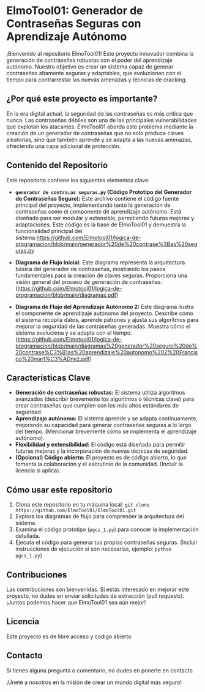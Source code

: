 # ElmoTool01: Generador de Contraseñas Seguras con Aprendizaje Autónomo

¡Bienvenido al repositorio ElmoTool01! Este proyecto innovador combina la generación de contraseñas robustas con el poder del aprendizaje autónomo.  Nuestro objetivo es crear un sistema capaz de generar contraseñas altamente seguras y adaptables, que evolucionen con el tiempo para contrarrestar las nuevas amenazas y técnicas de cracking.

## ¿Por qué este proyecto es importante?

En la era digital actual, la seguridad de las contraseñas es más crítica que nunca. Las contraseñas débiles son una de las principales vulnerabilidades que explotan los atacantes. ElmoTool01 aborda este problema mediante la creación de un generador de contraseñas que no solo produce claves aleatorias, sino que también aprende y se adapta a las nuevas amenazas, ofreciendo una capa adicional de protección.

## Contenido del Repositorio

Este repositorio contiene los siguientes elementos clave:

*   **`generador de contra;as seguras.py` (Código Prototipo del Generador de Contraseñas Seguro):** Este archivo contiene el código fuente principal del proyecto, implementando tanto la generación de contraseñas como el componente de aprendizaje autónomo.  Está diseñado para ser modular y extensible, permitiendo futuras mejoras y adaptaciones.  Este código es la base de ElmoTool01 y demuestra la funcionalidad principal del sistema.https://github.com/Elmotool01/logica-de-programacion/blob/main/generador%20de%20contrase%3Bas%20seguras.py

*   **Diagrama de Flujo Inicial:** Este diagrama representa la arquitectura básica del generador de contraseñas, mostrando los pasos fundamentales para la creación de claves seguras.  Proporciona una visión general del proceso de generación de contraseñas. (https://github.com/Elmotool01/logica-de-programacion/blob/main/diagramas.pdf)

*   **Diagrama de Flujo del Aprendizaje Autónomo 2:** Este diagrama ilustra el componente de aprendizaje autónomo del proyecto. Describe cómo el sistema recopila datos, aprende patrones y ajusta sus algoritmos para mejorar la seguridad de las contraseñas generadas.  Muestra cómo el sistema evoluciona y se adapta con el tiempo.(https://github.com/Elmotool01/logica-de-programacion/blob/main/diagramas%20generador%20seguro%20de%20contrase%C3%B1as%20aprendizaje%20autonomo%202%20Francisco%20mart%C3%ADnez.pdf)

## Características Clave

*   **Generación de contraseñas robustas:** El sistema utiliza algoritmos avanzados (describir brevemente los algoritmos o técnicas clave) para crear contraseñas que cumplen con los más altos estándares de seguridad.
*   **Aprendizaje autónomo:** El sistema aprende y se adapta continuamente, mejorando su capacidad para generar contraseñas seguras a lo largo del tiempo.  (Mencionar brevemente cómo se implementa el aprendizaje autónomo).
*   **Flexibilidad y extensibilidad:** El código está diseñado para permitir futuras mejoras y la incorporación de nuevas técnicas de seguridad.
*   **(Opcional) Código abierto:** El proyecto es de código abierto, lo que fomenta la colaboración y el escrutinio de la comunidad.  (Incluir la licencia si aplica).

## Cómo usar este repositorio

1.  Clona este repositorio en tu máquina local: `git clone https://github.com/ElmoTool01/ElmoTool01.git`
2.  Explora los diagramas de flujo para comprender la arquitectura del sistema.
3.  Examina el código prototipo (`pgcs_1.py`) para conocer la implementación detallada.
4.  Ejecuta el código para generar tus propias contraseñas seguras.  (Incluir instrucciones de ejecución si son necesarias, ejemplo: `python pgcs_1.py`)

## Contribuciones

Las contribuciones son bienvenidas. Si estás interesado en mejorar este proyecto, no dudes en enviar solicitudes de extracción (pull requests).  ¡Juntos podemos hacer que ElmoTool01 sea aún mejor!

## Licencia

Este proyecto es de libre acceso y codigo abierto

## Contacto

Si tienes alguna pregunta o comentario, no dudes en ponerte en contacto.

¡Únete a nosotros en la misión de crear un mundo digital más seguro!
